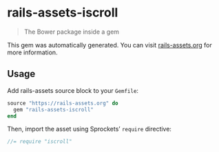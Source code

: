 # rails-assets-iscroll

> The Bower package inside a gem

This gem was automatically generated. You can visit [rails-assets.org](https://rails-assets.org) for more information.

## Usage

Add rails-assets source block to your `Gemfile`:

```ruby
source "https://rails-assets.org" do
  gem "rails-assets-iscroll"
end

```

Then, import the asset using Sprockets’ `require` directive:

```js
//= require "iscroll"
```
